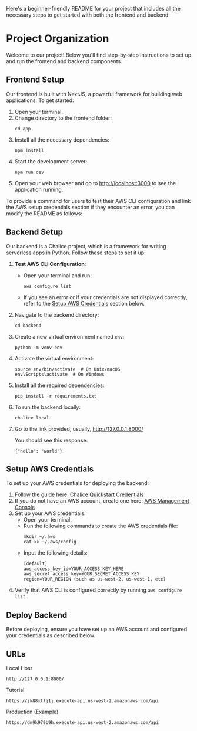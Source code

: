 Here's a beginner-friendly README for your project that includes all the necessary steps to get started with both the frontend and backend:

# Project Organization

Welcome to our project! Below you'll find step-by-step instructions to set up and run the frontend and backend components.

## Frontend Setup

Our frontend is built with NextJS, a powerful framework for building web applications. To get started:

1. Open your terminal.
2. Change directory to the frontend folder:
   ```
   cd app
   ```
3. Install all the necessary dependencies:
   ```
   npm install
   ```
4. Start the development server:
   ```
   npm run dev
   ```
5. Open your web browser and go to [http://localhost:3000](http://localhost:3000) to see the application running.

To provide a command for users to test their AWS CLI configuration and link the AWS setup credentials section if they encounter an error, you can modify the README as follows:

## Backend Setup

Our backend is a Chalice project, which is a framework for writing serverless apps in Python. Follow these steps to set it up:

1. **Test AWS CLI Configuration**:
   - Open your terminal and run:
     ```
     aws configure list
     ```
   - If you see an error or if your credentials are not displayed correctly, refer to the [Setup AWS Credentials](#setup-aws-credentials) section below.
2. Navigate to the backend directory:
   ```
   cd backend
   ```
3. Create a new virtual environment named `env`:
   ```
   python -m venv env
   ```
4. Activate the virtual environment:
   ```
   source env/bin/activate  # On Unix/macOS
   env\Scripts\activate  # On Windows
   ```
5. Install all the required dependencies:
   ```
   pip install -r requirements.txt
   ```
6. To run the backend locally:
   ```
   chalice local
   ```
7. Go to the link provided, usually, http://127.0.0.1:8000/

   You should see this response:

   ```
   {"hello": "world"}
   ```

## Setup AWS Credentials

To set up your AWS credentials for deploying the backend:

1. Follow the guide here: [Chalice Quickstart Credentials](https://aws.github.io/chalice/quickstart.html#credentials)
2. If you do not have an AWS account, create one here: [AWS Management Console](https://aws.amazon.com/marketplace/management/signin)
3. Set up your AWS credentials:
   - Open your terminal.
   - Run the following commands to create the AWS credentials file:
     ```
     mkdir ~/.aws
     cat >> ~/.aws/config
     ```
   - Input the following details:
     ```
     [default]
     aws_access_key_id=YOUR_ACCESS_KEY_HERE
     aws_secret_access_key=YOUR_SECRET_ACCESS_KEY
     region=YOUR_REGION (such as us-west-2, us-west-1, etc)
     ```
4. Verify that AWS CLI is configured correctly by running `aws configure list`.

## Deploy Backend

Before deploying, ensure you have set up an AWS account and configured your credentials as described below.

## URLs

Local Host

```
http://127.0.0.1:8000/
```

Tutorial

```
https://jk88xtfj1j.execute-api.us-west-2.amazonaws.com/api
```

Production (Example)

```
https://dm9k979b9h.execute-api.us-west-2.amazonaws.com/api
```
